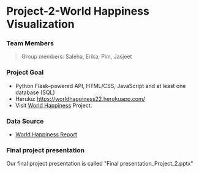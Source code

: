 # Project-2-World Happiness Visualization

### Team Members
>Group members: Saleha, Erika, Pim, Jasjeet

### Project Goal
* Python Flask–powered API, HTML/CSS, JavaScript and at least one database (SQL)
* Heruku: https://worldhappiness22.herokuapp.com/
* Visit [World Happiness](https://salehakhatun.github.io/Project-2//) Project.

### Data Source
* [World Happiness Report](https://www.kaggle.com/unsdsn/world-happiness)


### Final project presentation
Our final project presentation is called "Final presentation_Project_2.pptx"
